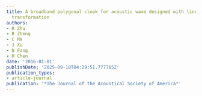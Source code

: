 ```yaml
---
title: A broadband polygonal cloak for acoustic wave designed with linear coordinate
  transformation
authors:
- R Zhu
- B Zheng
- C Ma
- J Xu
- N Fang
- H Chen
date: '2016-01-01'
publishDate: '2025-09-18T04:29:51.777765Z'
publication_types:
- article-journal
publication: '*The Journal of the Acoustical Society of America*'
---
```

